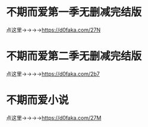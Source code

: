 # 不期而爱第一季无删减完结版
点这里→→→→https://d0faka.com/27N

# 不期而爱第二季无删减完结版
点这里→→→→https://d0faka.com/2b7

# 不期而爱小说
点这里→→→→https://d0faka.com/27M

